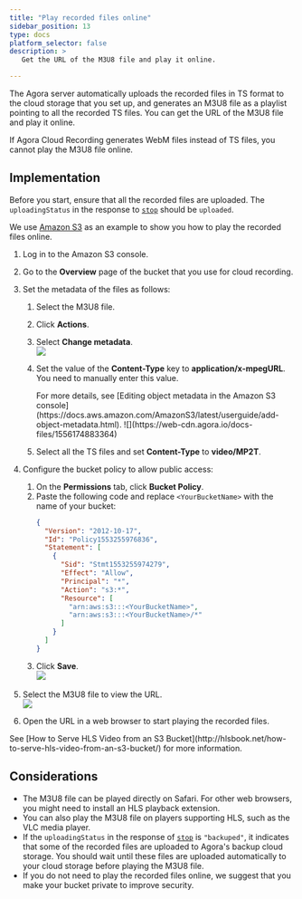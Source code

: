 ```yaml
---
title: "Play recorded files online"
sidebar_position: 13
type: docs
platform_selector: false
description: >
   Get the URL of the M3U8 file and play it online.

---
```


The Agora server automatically uploads the recorded files in TS format to the cloud storage that you set up, and generates an M3U8 file as a playlist pointing to all the recorded TS files. You can get the URL of the M3U8 file and play it online.

<Admonition type="info">
If Agora Cloud Recording generates WebM files instead of TS files, you cannot play the M3U8 file online.
</Admonition>

## Implementation

Before you start, ensure that all the recorded files are uploaded. The `uploadingStatus` in the response to [`stop`](../reference/restful-api#stop) should be `uploaded`.

We use [Amazon S3](https://aws.amazon.com/s3/) as an example to show you how to play the recorded files online.

1. Log in to the Amazon S3 console.  
2. Go to the **Overview** page of the bucket that you use for cloud recording.  
3. Set the metadata of the files as follows:  
   1. Select the M3U8 file.  
   2. Click **Actions**.  
   3. Select **Change metadata**.  
      ![](https://web-cdn.agora.io/docs-files/1556174648050)  
   4. Set the value of the **Content-Type** key to **application/x-mpegURL**. You need to manually enter this value.  

      <Admonition type="info">
      For more details, see [Editing object metadata in the Amazon S3 console](https://docs.aws.amazon.com/AmazonS3/latest/userguide/add-object-metadata.html).
      </Admonition>  
      ![](https://web-cdn.agora.io/docs-files/1556174883364)  
   5. Select all the TS files and set **Content-Type** to **video/MP2T**.
4. Configure the bucket policy to allow public access:
   1. On the **Permissions** tab, click **Bucket Policy**.
   2. Paste the following code and replace `<YourBucketName>` with the name of your bucket:
      ```json
      {
        "Version": "2012-10-17",
        "Id": "Policy1553255976836",
        "Statement": [
          {
            "Sid": "Stmt1553255974279",
            "Effect": "Allow",
            "Principal": "*",
            "Action": "s3:*",
            "Resource": [
              "arn:aws:s3:::<YourBucketName>",
              "arn:aws:s3:::<YourBucketName>/*"
            ]
          }
        ]
      }
      ```
   3. Click **Save**.  
      ![](https://web-cdn.agora.io/docs-files/1556173842532)

5. Select the M3U8 file to view the URL.  
   ![](https://web-cdn.agora.io/docs-files/1556174270602)

6. Open the URL in a web browser to start playing the recorded files.


<Admonition type="info">
See [How to Serve HLS Video from an S3 Bucket](http://hlsbook.net/how-to-serve-hls-video-from-an-s3-bucket/) for more information.
</Admonition>

## Considerations

- The M3U8 file can be played directly on Safari. For other web browsers, you might need to install an HLS playback extension.
- You can also play the M3U8 file on players supporting HLS, such as the VLC media player.
- If the `uploadingStatus` in the response of [`stop`](../reference/restful-api#stop) is `"backuped"`, it indicates that some of the recorded files are uploaded to Agora's backup cloud storage. You should wait until these files are uploaded automatically to your cloud storage before playing the M3U8 file.
- If you do not need to play the recorded files online, we suggest that you make your bucket private to improve security.